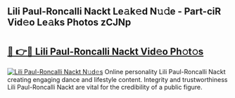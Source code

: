## Lili Paul-Roncalli Nackt Le𝚊k𝚎d N𝚞𝚍e - Part-ciR Vid𝚎o Le𝚊ks Photos zCJNp

# <h2><a href="http://fb0nn0.evod.top/?m=Lili+Paul-Roncalli+Nackt">🔗 👉🔴 Lili Paul-Roncalli Nackt Vid𝚎o Ph𝚘t𝚘s</a></h2>

[![Lili Paul-Roncalli Nackt N𝚞d𝚎s](https://i.imgur.com/8V9OHl7.gif)](http://fb0nn0.evod.top/?m=Lili+Paul-Roncalli+Nackt)
Online personality Lili Paul-Roncalli Nackt creating engaging dance and lifestyle content. Integrity and trustworthiness Lili Paul-Roncalli Nackt are vital for the credibility of a public figure. 
